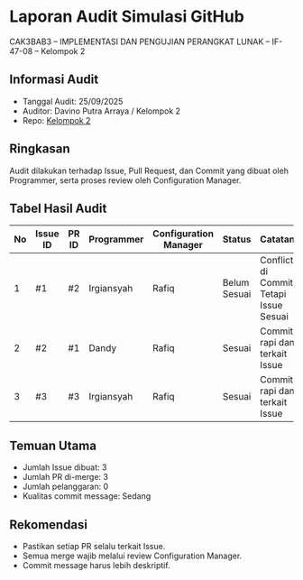 # Laporan Audit Simulasi GitHub
CAK3BAB3 – IMPLEMENTASI DAN PENGUJIAN PERANGKAT LUNAK – IF-47-08 – Kelompok 2

## Informasi Audit
- Tanggal Audit: 25/09/2025
- Auditor: Davino Putra Arraya / Kelompok 2
- Repo: [Kelompok 2](README.md)

## Ringkasan
Audit dilakukan terhadap Issue, Pull Request, dan Commit yang dibuat oleh Programmer, serta proses review oleh Configuration Manager.

## Tabel Hasil Audit
| No | Issue ID | PR ID | Programmer | Configuration Manager | Status       | Catatan                                |
|----|----------|-------|------------|-----------------------|--------------|----------------------------------------|
| 1  | #1       | #2    | Irgiansyah | Rafiq                 | Belum Sesuai | Conflict di Commit Tetapi Issue Sesuai |
| 2  | #2       | #1    | Dandy      | Rafiq                 | Sesuai       | Commit rapi dan terkait Issue          |
| 3  | #3       | #3    | Irgiansyah | Rafiq                 | Sesuai       | Commit rapi dan terkait Issue          |

## Temuan Utama
- Jumlah Issue dibuat: 3
- Jumlah PR di-merge: 3
- Jumlah pelanggaran: 0
- Kualitas commit message: Sedang

## Rekomendasi
- Pastikan setiap PR selalu terkait Issue.
- Semua merge wajib melalui review Configuration Manager.
- Commit message harus lebih deskriptif.

